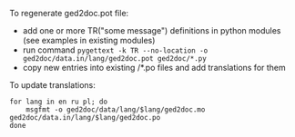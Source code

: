 
To regenerate ged2doc.pot file:
- add one or more TR("some message") definitions in python modules (see examples in existing modules)
- run command `pygettext -k TR --no-location -o ged2doc/data.in/lang/ged2doc.pot ged2doc/*.py`
- copy new entries into existing <lang>/*.po files and add translations for them

To update translations:

    for lang in en ru pl; do
        msgfmt -o ged2doc/data/lang/$lang/ged2doc.mo ged2doc/data.in/lang/$lang/ged2doc.po
    done
